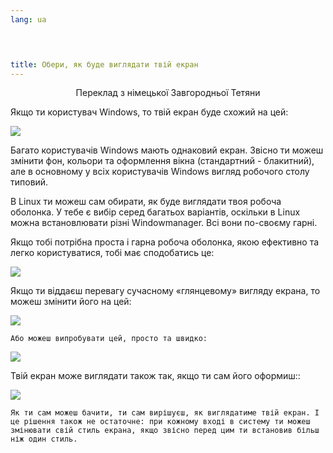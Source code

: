 ```yaml
---
lang: ua
﻿



title: Обери, як буде виглядати твій екран
---
```

<p align="center">Переклад з німецької Завгородньої Тетяни

Якщо ти користувач Windows, то твій екран буде схожий на цей:

<img src="Images/windows_vista.jpg" />

Багато користувачів Windows мають однаковий екран. Звісно ти можеш змінити фон, кольори та оформлення вікна (стандартний - блакитний), але в основному у всіх користувачів Windows вигляд робочого столу типовий.

В Linux ти можеш сам обирати, як буде виглядати твоя робоча оболонка. У тебе є вибір серед багатьох варіантів, оскільки в Linux можна встановлювати різні Windowmanager. Всі вони по-своєму гарні.

Якщо тобі потрібна проста і гарна робоча оболонка, якою ефективно та легко користуватися, тобі має сподобатись це:

<img src="Images/ubuntu.jpg"/>

Якщо ти віддаєш перевагу сучасному «глянцевому» вигляду екрана, то можеш змінити його на цей:

<img src="Images/kde.png" />

	Або можеш випробувати цей, просто та швидко:

<img src="Images/xfce.jpg" />

 Твій екран може виглядати також так, якщо ти сам його оформиш::

<img src="Images/wm.jpg" />

	Як ти сам можеш бачити, ти сам вирішуєш, як виглядатиме твій екран. І це рішення також не остаточне: при кожному вході в систему ти можеш змінювати свій стиль екрана, якщо звісно перед цим ти встановив більш ніж один стиль.




